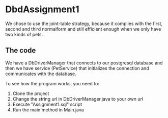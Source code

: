 # DbdAssignment1

We chose to use the joint-table strategy, because it complies with the first, second and third normalform and still efficient enough when we only have two kinds of pets. 

## The code

We have a DbDriverManager that connects to our postgresql database and then we have service (PetService) that initializes the connection and communicates with the database.

To see how the program works, you need to:

1. Clone the project
2. Change the string url in DbDriverManager.java to your own url
3. Execute "Assignment1.sql" script 
4. Run the main method in Main.java


